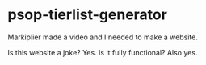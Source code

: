 # psop-tierlist-generator

Markiplier made a video and I needed to make a website.

Is this website a joke? Yes. Is it fully functional? Also yes.
